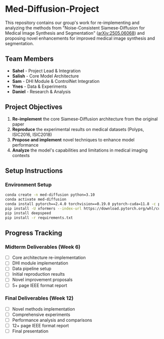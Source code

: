 # Med-Diffusion-Project

This repository contains our group's work for re-implementing and analyzing the methods from "Noise-Consistent Siamese-Diffusion for Medical Image Synthesis and Segmentation" ([arXiv:2505.06068](https://arxiv.org/abs/2505.06068)) and proposing novel enhancements for improved medical image synthesis and segmentation.

## Team Members
- **Sahel** - Project Lead & Integration
- **Salish** - Core Model Architecture  
- **Sam** - DHI Module & ControlNet Integration
- **Ynes** - Data & Experiments
- **Daniel** - Research & Analysis

## Project Objectives
1. **Re-implement** the core Siamese-Diffusion architecture from the original paper
2. **Reproduce** the experimental results on medical datasets (Polyps, ISIC2016, ISIC2018)
3. **Propose and implement** novel techniques to enhance model performance
4. **Analyze** the model's capabilities and limitations in medical imaging contexts

## Setup Instructions

### Environment Setup
```bash
conda create -n med-diffusion python=3.10
conda activate med-diffusion
conda install pytorch==2.4.0 torchvision==0.19.0 pytorch-cuda=11.8 -c pytorch -c nvidia
pip install -U xformers --index-url https://download.pytorch.org/whl/cu118
pip install deepspeed
pip install -r requirements.txt
```

## Progress Tracking

### Midterm Deliverables (Week 6)
- [ ] Core architecture re-implementation
- [ ] DHI module implementation
- [ ] Data pipeline setup
- [ ] Initial reproduction results
- [ ] Novel improvement proposals
- [ ] 5+ page IEEE format report

### Final Deliverables (Week 12)
- [ ] Novel methods implementation
- [ ] Comprehensive experiments
- [ ] Performance analysis and comparisons
- [ ] 12+ page IEEE format report
- [ ] Final presentation
